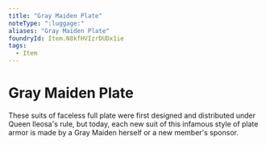 ```yaml
---
title: "Gray Maiden Plate"
noteType: ":luggage:"
aliases: "Gray Maiden Plate"
foundryId: Item.N8kfHVIzrDUDx1ie
tags:
  - Item
---
```


# Gray Maiden Plate

These suits of faceless full plate were first designed and distributed under Queen Ileosa's rule, but today, each new suit of this infamous style of plate armor is made by a Gray Maiden herself or a new member's sponsor.
